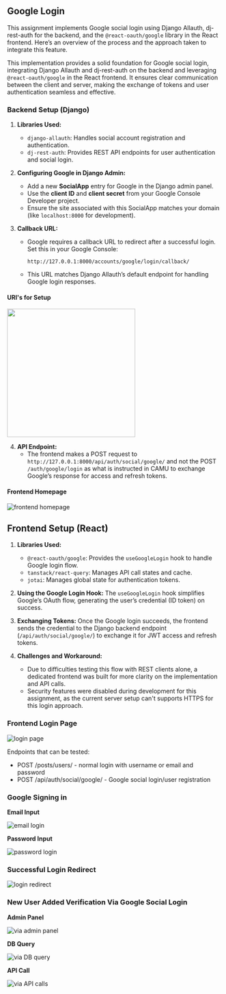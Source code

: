 ## Google Login

This assignment implements Google social login using Django Allauth, dj-rest-auth for the backend, and the `@react-oauth/google` library in the React frontend. Here’s an overview of the process and the approach taken to integrate this feature.

This implementation provides a solid foundation for Google social login, integrating Django Allauth and dj-rest-auth on the backend and leveraging `@react-oauth/google` in the React frontend. It ensures clear communication between the client and server, making the exchange of tokens and user authentication seamless and effective.

### Backend Setup (Django)

1. **Libraries Used:**
   - `django-allauth`: Handles social account registration and authentication.
   - `dj-rest-auth`: Provides REST API endpoints for user authentication and social login.

2. **Configuring Google in Django Admin:**
   - Add a new **SocialApp** entry for Google in the Django admin panel.
   - Use the **client ID** and **client secret** from your Google Console Developer project.
   - Ensure the site associated with this SocialApp matches your domain (like `localhost:8000` for development).

3. **Callback URL:**
   - Google requires a callback URL to redirect after a successful login. Set this in your Google Console:
     ```
     http://127.0.0.1:8000/accounts/google/login/callback/
     ```
   - This URL matches Django Allauth’s default endpoint for handling Google login responses.

#### URI's for Setup

<img src="https://drive.google.com/uc?id=1g8AfzwJTL9Fp7ERxRyn5TOSH6AbpVQtw" width="300" height="300" />


4. **API Endpoint:**
   - The frontend makes a POST request to `http://127.0.0.1:8000/api/auth/social/google/` and not the POST `/auth/google/login` as what is instructed in CAMU to exchange Google’s response for access and refresh tokens.

#### Frontend Homepage

![frontend homepage](https://drive.google.com/uc?id=1qq7p9l_wWNEe6A02I0exZLj7BVD1gg18)

## Frontend Setup (React)

1. **Libraries Used:**
   - `@react-oauth/google`: Provides the `useGoogleLogin` hook to handle Google login flow.
   - `tanstack/react-query`: Manages API call states and cache.
   - `jotai`: Manages global state for authentication tokens.

2. **Using the Google Login Hook:**
   The `useGoogleLogin` hook simplifies Google’s OAuth flow, generating the user’s credential (ID token) on success.

3. **Exchanging Tokens:**
   Once the Google login succeeds, the frontend sends the credential to the Django backend endpoint (`/api/auth/social/google/`) to exchange it for JWT access and refresh tokens.

4. **Challenges and Workaround:**
   - Due to difficulties testing this flow with REST clients alone, a dedicated frontend was built for more clarity on the implementation and API calls.
   - Security features were disabled during development for this assignment, as the current server setup can't supports HTTPS for this login approach.

### Frontend Login Page

![login page](https://drive.google.com/uc?id=1vnDcNIP5N7ozKp1dG8OAPt4aUGWb4CnL)

Endpoints that can be tested:

* POST /posts/users/ - normal login with username or email and password
* POST /api/auth/social/google/ - Google social login/user registration

### Google Signing in 

**Email Input**

![email login](https://drive.google.com/uc?id=1xaoKoRmfUgPdNo78lc86o16e5lT70dtt)

**Password Input**

![password login](https://drive.google.com/uc?id=1EbNP6M6FJTyHYR2r08UYgxIjHt6Tbi_v)

### Successful Login Redirect

![login redirect](https://drive.google.com/uc?id=1DCOFch8n0ZfdUGv8nIZz1OT-f_W3gQyg)

### New User Added Verification Via Google Social Login

**Admin Panel**

![via admin panel](https://drive.google.com/uc?id=1khwk7FKVcZn3tnNPS_9bJV-1sBwXHCW_)

**DB Query**

![via DB query](https://drive.google.com/uc?id=1_F11qOwbq7kdMPrnHQ4um0DFYSdFkYVA)

**API Call**

![via API calls](https://drive.google.com/uc?id=1lACjOzOe-VLPV22EYfzbmwIH8P_CtpgR)

